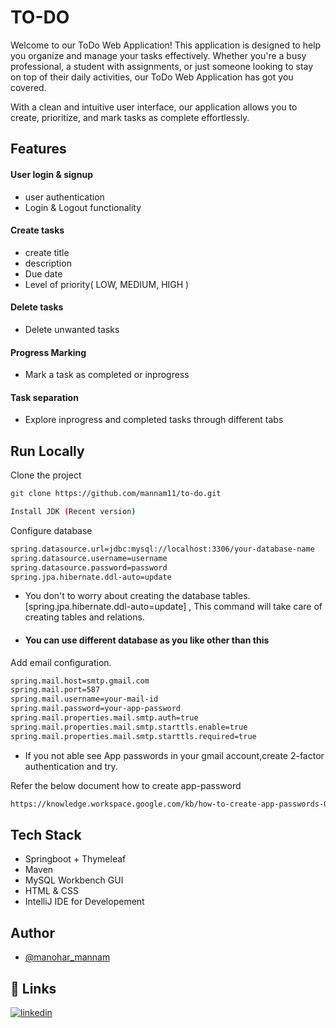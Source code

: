 
# TO-DO

Welcome to our ToDo Web Application! This application is designed to help you organize and manage your tasks effectively. Whether you're a busy professional, a student with assignments, or just someone looking to stay on top of their daily activities, our ToDo Web Application has got you covered.

With a clean and intuitive user interface, our application allows you to create, prioritize, and mark tasks as complete effortlessly.


## Features

#### User login & signup
- user authentication 
- Login & Logout functionality
#### Create tasks
- create title
- description
- Due date
- Level of priority( LOW, MEDIUM, HIGH )

#### Delete tasks
- Delete unwanted tasks

#### Progress Marking
- Mark a task as completed or inprogress

#### Task separation
- Explore inprogress and completed tasks through different tabs


## Run Locally


Clone the project

```bash
git clone https://github.com/mannam11/to-do.git
```

```bash
Install JDK (Recent version)
```
Configure database
```bash
spring.datasource.url=jdbc:mysql://localhost:3306/your-database-name
spring.datasource.username=username
spring.datasource.password=password
spring.jpa.hibernate.ddl-auto=update
```
- You don't to worry about creating the database tables. [spring.jpa.hibernate.ddl-auto=update] , This command will take care of creating tables and relations.

- #### You can use different database as you like other than this

Add email configuration.
```bash
spring.mail.host=smtp.gmail.com
spring.mail.port=587
spring.mail.username=your-mail-id
spring.mail.password=your-app-password
spring.mail.properties.mail.smtp.auth=true
spring.mail.properties.mail.smtp.starttls.enable=true
spring.mail.properties.mail.smtp.starttls.required=true
```
- If you not able see App passwords in your gmail account,create 2-factor authentication and try. 

Refer the below document how to create app-password
```bash
https://knowledge.workspace.google.com/kb/how-to-create-app-passwords-000009237
```





## Tech Stack

- Springboot + Thymeleaf
- Maven
- MySQL Workbench GUI
- HTML & CSS
- IntelliJ IDE for Developement



## Author

- [@manohar_mannam](https://github.com/mannam11)


## 🔗 Links 
[![linkedin](https://img.shields.io/badge/linkedin-0A66C2?style=for-the-badge&logo=linkedin&logoColor=white)](https://www.linkedin.com/in/manohar-mannam/)  

